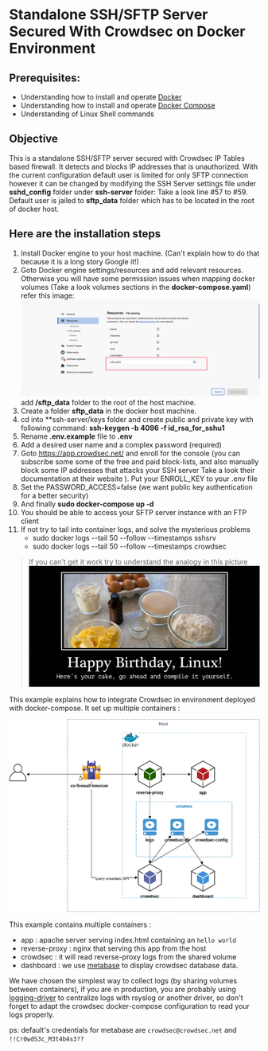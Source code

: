 # Standalone SSH/SFTP Server Secured With Crowdsec on Docker Environment

## Prerequisites: 
* Understanding how to install and operate [Docker](https://docs.docker.com/engine/install/) 
* Understanding how to install and operate [Docker Compose](https://docs.docker.com/compose/install/)
* Understanding of Linux Shell commands

## Objective
This is a standalone SSH/SFTP server secured with Crowdsec IP Tables based firewall. It detects and blocks IP addresses that is unauthorized. 
With the current configuration default user is limited for only SFTP connection however it can be changed by modifying the SSH Server settings
file under **sshd_config** folder under **ssh-server** folder: Take a look line #57 to #59. Default user is jailed to **sftp_data** folder which has to be 
located in the root of docker host.


## Here are the installation steps
1. Install Docker engine to your host machine. (Can't explain how to do that because it is a long story Google it!)
2. Goto Docker engine settings/resources and add relevant resources. Otherwise you will have some permission issues when mapping docker volumes (Take a look volumes sections in the **docker-compose.yaml**) refer this image: ![Docker Settings](docker_settings.png) add **/sftp_data** folder to the root of the host machine.
3. Create a folder **sftp_data** in the docker host machine.
4. cd into **ssh-server/keys folder and create public and private key with following command:
   **ssh-keygen -b 4096 -f id_rsa_for_sshu1**
5. Rename **.env.example** file to **.env**
6. Add a desired user name and a complex password (required)
7. Goto https://app.crowdsec.net/ and enroll for the console (you can subscribe some some of the free and paid block-lists, and also manually block some IP addresses that attacks your SSH server  Take a look their documentation at their website ). Put your ENROLL_KEY to your .env file
9. Set the PASSWORD_ACCESS=false (we want public key authentication for a better security)
10. And finally **sudo docker-compose up -d**
11. You should be able to access your SFTP server instance with an FTP client
12. If not try to tail into container logs, and solve the mysterious problems
    - sudo docker logs --tail 50 --follow --timestamps sshsrv
    - sudo docker logs --tail 50 --follow --timestamps crowdsec 

 > If you can't get it work try to understand the analogy in this picture 
 ![Good Luck!](linux-birthday-cake-joke.jpg)
    


This example explains how to integrate Crowdsec in environment deployed with docker-compose. It set up multiple containers :

![Schema](schema.png)

This example contains multiple containers :
* app : apache server serving index.html containing an `hello world`
* reverse-proxy : nginx that serving this app from the host
* crowdsec : it will read reverse-proxy logs from the shared volume
* dashboard : we use [metabase](https://hub.docker.com/r/metabase/metabase) to display crowdsec database data.

We have chosen the simplest way to collect logs (by sharing volumes between containers), if you are in production, you are probably using [logging-driver](https://docs.docker.com/config/containers/logging/configure/) to centralize logs with rsyslog or another driver, so don't forget to adapt the crowdsec docker-compose configuration to read your logs properly.

ps: default's credentials for metabase are `crowdsec@crowdsec.net` and `!!Cr0wdS3c_M3t4b4s3??`
